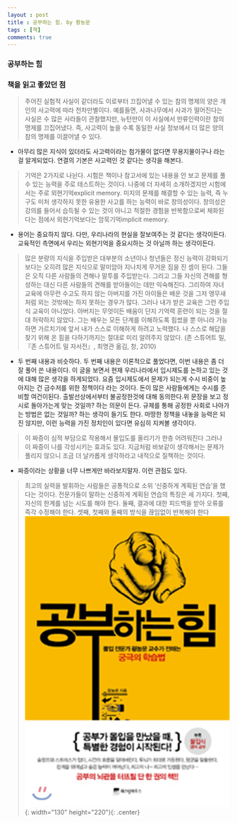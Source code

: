 ```yaml
---
layout : post
title : 공부하는 힘. by 황농문
tags : [책]
comments: true
---
```


### 공부하는 힘

### 책을 읽고 좋았던 점
> 주어진 실험적 사실이 같더라도 이로부터 끄집어낼 수 있는 참의 명제의 양은 개인의 사고력에 따라 천차만별이다. 예를들면, 사과나무에서 사과가 떨어진다는 사실은 수 많은 사라들이 관찰했지만, 뉴턴만이 이 사실에서 만류인력이란 참의 명제를 끄집어냈다. 즉, 사고력이 높을 수록 동일한 사실 정보에서 더 많은 양의 참의 명제를 이끌어낼 수 있다.

- 아무리 많은 지식이 있더라도 사고력이라는 첨가물이 없다면 무용지물이구나 라는 걸 알게되었다. 연결의 기본은 사고력인 것 같다는 생각을 해본다.

> 기억은 2가지로 나뉜다. 시험은 책이나 참고서에 있는 내용을 안 보고 문제를 풀 수 있는 능력을 주로 테스트하는 것이다. 나중에 더 자세히 소개하겠지만 시험에서는 주로 외현기억explicit memory. 미지의 문제를 해결할 수 있는 능력, 즉 누구도 미처 생각하지 못한 유용한 사고를 하는 능력이 바로 창의성이다. 창의성은 강의를 들어서 습득될 수 있는 것이 아니고 적절한 경험을 반복함으로써 체화된다는 점에서 외현기억보다는 암묵기억implicit memory.

- 용어는 중요하지 않다. 다만, 우리나라의 현실을 잘보여주는 것 같다는 생각이든다. 교육적인 측면에서 우리는 외현기억을 중요시하는 것 아닐까 하는 생각이든다. 

> 많은 분량의 지식을 주입받은 대부분의 소년이나 청년들은 정신 능력이 강화되기보다는 오히려 많은 지식으로 말미암아 지나치게 무거운 짐을 진 셈이 된다. 그들은 오직 다른 사람들의 견해나 말투를 주입받는다. 그리고 그들 자신의 견해를 형성하는 대신 다른 사람들의 견해를 받아들이는 데만 익숙해진다. 그리하여 자녀 교육에 아무런 수고도 하지 않는 아버지를 가진 아이들은 배운 것을 그저 앵무새처럼 외는 것밖에는 하지 못하는 경우가 많다.
그러나 내가 받은 교육은 그런 주입식 교육이 아니었다. 아버지는 무엇이든 배움이 단지 기억력 훈련이 되는 것을 절대 허락하지 않았다. 그는 배우는 모든 단계를 이해하도록 힘썼을 뿐 아니라 가능하면 가르치기에 앞서 내가 스스로 이해하게 하려고 노력했다. 나 스스로 해답을 찾기 위해 온 힘을 다하기까지는 절대로 미리 알려주지 않았다. (존 스튜어트 밀, 『존 스튜어트 밀 자서전』, 최명관 옮김, 창, 2010)

- 두 번째 내용과 비슷하다. 두 번째 내용은 이론적으로 풀었다면, 이번 내용은 좀 더 잘 풀어 쓴 내용이다. 이 글을 보면서 현재 우리나라에서 입시제도를 논하고 있는 것에 대해 많은 생각을 하게되었다. 요즘 입시제도에서 문제가 되는게 수시 비중이 높아지는 건 금수저를 위한 정책이다 라는 것이다. 돈이 많은 사람들에게는 수시를 준비할 여건이된다. 출발선상에서부터 불공정한것에 대해 동의한다.위 문장을 보고 정시로 돌아가는게 맞는 것일까? 하는 의문이 든다. 규제를 통해 공정한 사회로 나아가는 방법은 없는 것일까? 하는 생각이 들기도 한다. 마땅한 정책을 내놓을 능력은 되진 않지만, 이런 능력을 가진 정치인이 있다면 유심히 지켜볼 생각이다.

> 이 짜증이 심적 부담으로 작용해서 몰입도를 올리기가 한층 어려워진다 그러나 이 짜증이 나를 각성시키는 효과도 있다. 지금처럼 바보같이 생각해서는 문제가 풀리지 않으니 조금 더 날카롭게 생각하라고 내적으로 질책하는 것이다.

- 짜증이라는 상황을 너무 나쁘게만 바라보지말자. 이런 관점도 있다.

> 최고의 실력을 발휘하는 사람들은 공통적으로 소위 ‘신중하게 계획된 연습’을 했다는 것이다. 전문가들이 말하는 신중하게 계획된 연습의 특징은 세 가지다. 첫째, 자신의 한계를 넘는 시도를 해야 한다. 둘째, 결과에 대한 피드백을 받아 오류를 즉각 수정해야 한다. 셋째, 첫째와 둘째의 방식을 끊임없이 반복해야 한다
![공부의 힘](../images/book-10.jpg){: width="130" height="220"){: .center}

